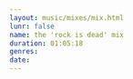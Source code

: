 ```yaml
---
layout: music/mixes/mix.html
lunr: false
name: the 'rock is dead' mix
duration: 01:05:18
genres:
date:
---
```


